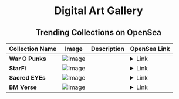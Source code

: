 <div align="center">

# Digital Art Gallery

## Trending Collections on OpenSea

| Collection Name                       | Image                                                                                     | Description                       | OpenSea Link                                                                                          |
|---------------------------------------|-------------------------------------------------------------------------------------------|-----------------------------------|--------------------------------------------------------------------------------------------------------|
| **War O Punks** | ![Image](https://i.seadn.io/s/raw/files/7d5ecdb12ef981d5c51be9c7627c145f.png?w=500&auto=format?w=200&auto=format) |  | <details><summary>Link</summary>[War O Punks](https://opensea.io/collection/war-o-punks-27)</details> |
| **StarFi** | ![Image](https://i.seadn.io/s/raw/files/5741bfef13284b823e329474760fe888.png?w=500&auto=format?w=200&auto=format) |  | <details><summary>Link</summary>[StarFi](https://opensea.io/collection/starfi-58)</details> |
| **Sacred ΕYΕs** | ![Image](https://i.seadn.io/s/raw/files/3614e1ec5be0ff3ad0061557082ec2d7.jpg?w=500&auto=format?w=200&auto=format) |  | <details><summary>Link</summary>[Sacred ΕYΕs](https://opensea.io/collection/sacred-eyes-40)</details> |
| **BM Verse** | ![Image](https://i.seadn.io/s/raw/files/e0963ff4f5ba330413d2b43c890a9dbe.jpg?w=500&auto=format?w=200&auto=format) |  | <details><summary>Link</summary>[BM Verse](https://opensea.io/collection/bm-verse)</details> |

</div>
